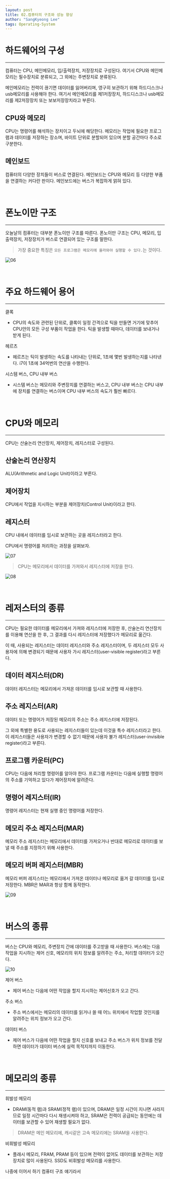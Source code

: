 ```yaml
---
layout: post
title: 02.컴퓨터의 구조와 성능 향상
author: "SangKyeong Lee"
tags: Operating-System
---
```


# 하드웨어의 구성
---
컴퓨터는 CPU, 메인메모리, 입/출력장치, 저장장치로 구성된다. 여기서 CPU와 메인메모리는 필수장치로 분류되고, 그 외에는 주변장치로 분류된다.

메인메모리는 전력이 끊기면 데이터를 잃어버리며, 영구히 보관하기 위해 하드디스크나 usb메모리를 사용해야 한다. 여기서 메인메모리를 제1저장장치, 하드디스크나 usb메모리를 제2저장장치 또는 보보저장장치라고 부른다.

## CPU와 메모리
CPU는 명령어를 해석하는 장치이고 두뇌에 해당한다. 메모리는 작업에 필요한 프로그램과 데이터를 저장하는 장소며, 바이트 단위로 분할되어 있으며 분할 공간마다 주소로 구분한다.

## 메인보드
컴퓨터의 다양한 장치들이 버스로 연결된다. 메인보드는 CPU와 메모리 등 다양한 부품을 연결하는 커다란 판이다. 메인보드에는 버스가 복잡하게 얽혀 있다.

<br>

# 폰노이만 구조
---
오늘날의 컴퓨터는 대부분 폰노이만 구조를 따른다. 폰노이만 구조는 CPU, 메모리, 입출력장치, 저장장치가 버스로 연결되어 있는 구조를 말한다.

> 가장 중요한 특징은 ```모든 프로그램은 메모리에 올라와야 실행할 수 있다.```는 것이다.

![06](/assets/os/06.png)

<br>

# 주요 하드웨어 용어
---
클록
- CPU의 속도와 관련된 단위로, 클록이 일정 간격으로 틱을 만들면 거기에 맞추어 CPU안의 모든 구성 부품이 작업을 한다. 틱을 발생할 때마다, 데이터를 보내거나 받게 된다.

헤르츠
- 헤르츠는 틱이 발생하는 속도를 나타내는 단위로, 1초에 몇번 발생하는지를 나타낸다. i7이 1초에 34억번의 연산을 수행한다.

시스템 버스, CPU 내부 버스
- 시스템 버스는 메모리와 주변장치를 연결하는 버스고, CPU 내부 버스는 CPU 내부에 장치를 연결하는 버스이며 CPU 내부 버스의 속도가 훨씬 빠르다.

<br>

# CPU와 메모리
---
CPU는 산술논리 연산장치, 제어장치, 레지스터로 구성된다.

## 산술논리 연산장치
ALU(Arithmetic and Logic Unit)이라고 부른다.

## 제어장치
CPU에서 작업을 지시하는 부분을 제어장치(Control Unit)이라고 한다.

## 레지스터
CPU 내에서 데이터를 임시로 보관하는 곳을 레지스터라고 한다.

CPU에서 명령어를 처리하는 과정을 살펴보자.

![07](/assets/os/07.png)

> CPU는 메모리에서 데이터를 가져와서 레지스터에 저장을 한다.

![08](/assets/os/08.png)

<br>

# 레저스터의 종류
---
CPU는 필요한 데이터를 메모리에서 가져와 레지스터에 저장한 후, 산술논리 연산장치를 이용해 연산을 한 후, 그 결과를 다시 레지스터에 저장했다가 메모리로 옮긴다.

이 때, 사용되는 레지스터는 데이터 레지스터와 주소 레지스터이며, 두 레지스터 모두 사용자에 의해 변경되기 때문에 사용자 가시 레지스터(user-visible register)라고 부른다.

## 데이터 레지스터(DR)
데이터 레지스터는 메모리에서 가져온 데이터를 임시로 보관할 때 사용한다.

## 주소 레지스터(AR)
데이터 또는 명령어가 저장된 메모리의 주소는 주소 레지스터에 저장된다.

그 외에 특별한 용도로 사용되는 레지스터들이 있는데 이것을 특수 레지스터라고 한다. 이 레지스터들은 사용자가 변경할 수 없기 때문에 사용자 불가 레지스터(user-invisible register)라고 부른다.

## 프로그램 카운터(PC)
CPU는 다음에 처리할 명령어를 알아야 한다. 프로그램 카운터는 다음에 실행할 명령어의 주소를 기억하고 있다가 제어장치에 알려준다.

## 명령어 레지스터(IR)
명령어 레지스터는 현재 실행 중인 명령어를 저장한다.

## 메모리 주소 레지스터(MAR)
메모리 주소 레지스터는 메모리에서 데이터를 가져오거나 반대로 메모리로 데이터를 보낼 때 주소를 지정하기 위해 사용한다.

## 메모리 버퍼 레지스터(MBR)
메모리 버퍼 레지스터는 메모리에서 가져온 데이터나 메모리로 옮겨 갈 데이터를 임시로 저장한다. MBR은 MAR과 항상 함께 동작한다.

![09](/assets/os/09.png)

<br>

# 버스의 종류
---
버스는 CPU와 메모리, 주변장치 간에 데이터를 주고받을 때 사용한다. 버스에는 다음 작업을 지시하는 제어 신호, 메모리의 위치 정보를 알려주는 주소, 처리할 데이터가 오간다.

![10](/assets/os/10.png)

제어 버스
- 제어 버스는 다음에 어떤 작업을 할지 지시하는 제어신호가 오고 간다.

주소 버스
- 주소 버스에서는 메모리의 데이터를 읽거나 쓸 때 어느 위치에서 작업할 것인지를 알려주는 위치 정보가 오고 간다.

데이터 버스
- 제어 버스가 다음에 어떤 작업을 할지 신호를 보내고 주소 버스가 위치 정보를 전달하면 데이터가 데이터 버스에 실력 목적지까지 이동한다.

<br>

# 메모리의 종류
---
휘발성 메모리
- DRAM(동적 램)과 SRAM(정적 램)이 있으며, DRAM은 일정 시간이 지나면 사라지므로 일정 시간마다 다시 재생시켜야 하고, SRAM은 전력이 공급되는 동안에는 데이터를 보관할 수 있어 재생할 필요가 없다.

> DRAM은 메인 메모리에, 캐시같은 고속 메모리에는 SRAM을 사용한다.

비휘발성 메모리
- 플래시 메모리, FRAM, PRAM 등이 있으며 전력이 없어도 데이터를 보관하는 저장장치로 많이 사용된다. SSD도 비휘발성 메모리를 사용한다.

나중에 이어서 하기 컴퓨터 구조 얘기라서